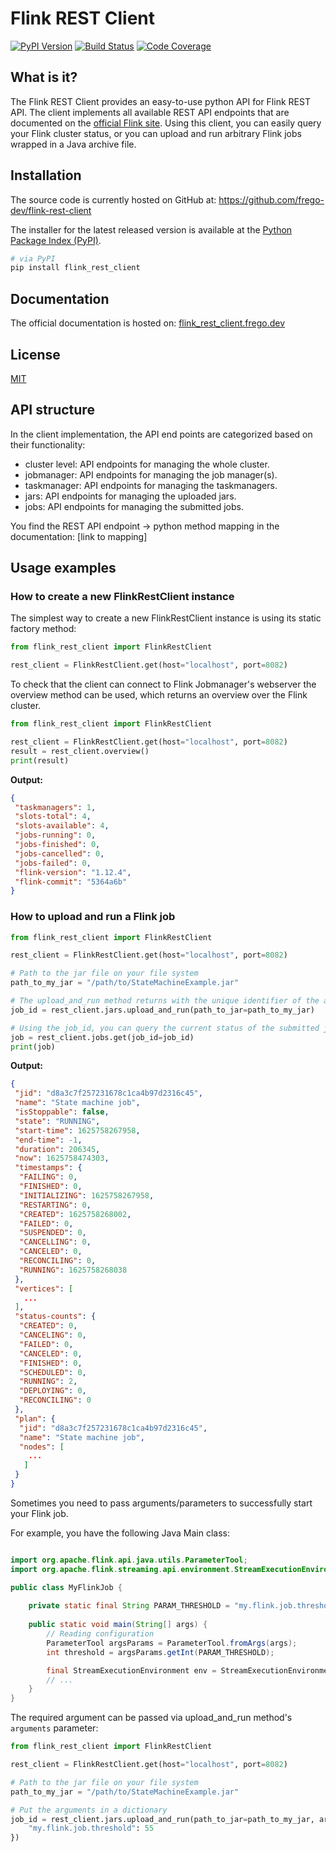 # Flink REST Client

[![PyPI Version][pypi-image]][pypi-url]
[![Build Status][build-image]][build-url]
[![Code Coverage][coverage-image]][coverage-url]

[pypi-image]: https://img.shields.io/pypi/v/flink_rest_client
[pypi-url]: https://pypi.org/project/flink_rest_client/
[build-image]: https://github.com/frego-dev/flink-rest-client/actions/workflows/build.yml/badge.svg
[build-url]: https://github.com/frego-dev/flink-rest-client/actions/workflows/build.yml
[coverage-image]: https://codecov.io/gh/frego-dev/flink-rest-client/branch/master/graph/badge.svg?token=OHRAGS8A40
[coverage-url]: https://codecov.io/gh/frego-dev/flink-rest-client

## What is it?
The Flink REST Client provides an easy-to-use python API for Flink REST API.
The client implements all available REST API endpoints that are documented on the [official Flink site](https://ci.apache.org/projects/flink/flink-docs-release-1.13/docs/ops/rest_api/).
Using this client, you can easily query your Flink cluster status, or you can upload and run arbitrary Flink jobs wrapped in a Java archive file.


## Installation
The source code is currently hosted on GitHub at: https://github.com/frego-dev/flink-rest-client

The installer for the latest released version is available at the [Python Package Index (PyPI)](https://pypi.org/project/flink-rest-client).

```sh
# via PyPI
pip install flink_rest_client
```

## Documentation

The official documentation is hosted on: [flink_rest_client.frego.dev](https://flink_rest_client.frego.dev/)


## License

[MIT](https://github.com/frego-dev/flink-rest-client/blob/master/LICENSE)

## API structure

In the client implementation, the API end points are categorized based on their functionality:
 - cluster level: API endpoints for managing the whole cluster.
 - jobmanager: API endpoints for managing the job manager(s).
 - taskmanager: API endpoints for managing the taskmanagers.
 - jars: API endpoints for managing the uploaded jars.
 - jobs: API endpoints for managing the submitted jobs.

You find the REST API endpoint -> python method mapping in the documentation: [link to mapping]

## Usage examples

### How to create a new FlinkRestClient instance
The simplest way to create a new FlinkRestClient instance is using its static factory method:
```python
from flink_rest_client import FlinkRestClient

rest_client = FlinkRestClient.get(host="localhost", port=8082)
```

To check that the client can connect to Flink Jobmanager's webserver the overview method can be used, which returns an 
overview over the Flink cluster.

```python
from flink_rest_client import FlinkRestClient

rest_client = FlinkRestClient.get(host="localhost", port=8082)
result = rest_client.overview()
print(result)
```
**Output:**
```json
{
 "taskmanagers": 1,
 "slots-total": 4,
 "slots-available": 4,
 "jobs-running": 0,
 "jobs-finished": 0,
 "jobs-cancelled": 0,
 "jobs-failed": 0,
 "flink-version": "1.12.4",
 "flink-commit": "5364a6b"
}
```

### How to upload and run a Flink job

```python
from flink_rest_client import FlinkRestClient

rest_client = FlinkRestClient.get(host="localhost", port=8082)

# Path to the jar file on your file system
path_to_my_jar = "/path/to/StateMachineExample.jar"

# The upload_and_run method returns with the unique identifier of the already started Flink job
job_id = rest_client.jars.upload_and_run(path_to_jar=path_to_my_jar)

# Using the job_id, you can query the current status of the submitted job.
job = rest_client.jobs.get(job_id=job_id)
print(job)
```
**Output:**
```json
{
 "jid": "d8a3c7f257231678c1ca4b97d2316c45",
 "name": "State machine job",
 "isStoppable": false,
 "state": "RUNNING",
 "start-time": 1625758267958,
 "end-time": -1,
 "duration": 206345,
 "now": 1625758474303,
 "timestamps": {
  "FAILING": 0,
  "FINISHED": 0,
  "INITIALIZING": 1625758267958,
  "RESTARTING": 0,
  "CREATED": 1625758268002,
  "FAILED": 0,
  "SUSPENDED": 0,
  "CANCELLING": 0,
  "CANCELED": 0,
  "RECONCILING": 0,
  "RUNNING": 1625758268038
 },
 "vertices": [
   ...
 ],
 "status-counts": {
  "CREATED": 0,
  "CANCELING": 0,
  "FAILED": 0,
  "CANCELED": 0,
  "FINISHED": 0,
  "SCHEDULED": 0,
  "RUNNING": 2,
  "DEPLOYING": 0,
  "RECONCILING": 0
 },
 "plan": {
  "jid": "d8a3c7f257231678c1ca4b97d2316c45",
  "name": "State machine job",
  "nodes": [
    ...
   ]
 }
}

```

Sometimes you need to pass arguments/parameters to successfully start your Flink job.

For example, you have the following Java Main class:
```java

import org.apache.flink.api.java.utils.ParameterTool;
import org.apache.flink.streaming.api.environment.StreamExecutionEnvironment;

public class MyFlinkJob {
    
    private static final String PARAM_THRESHOLD = "my.flink.job.threshold";
    
    public static void main(String[] args) {
        // Reading configuration
        ParameterTool argsParams = ParameterTool.fromArgs(args);
        int threshold = argsParams.getInt(PARAM_THRESHOLD);

        final StreamExecutionEnvironment env = StreamExecutionEnvironment.getExecutionEnvironment();
        // ...
    }
}
```

The required argument can be passed via upload_and_run method's `arguments` parameter:
```python
from flink_rest_client import FlinkRestClient

rest_client = FlinkRestClient.get(host="localhost", port=8082)

# Path to the jar file on your file system
path_to_my_jar = "/path/to/StateMachineExample.jar"

# Put the arguments in a dictionary
job_id = rest_client.jars.upload_and_run(path_to_jar=path_to_my_jar, arguments={
    "my.flink.job.threshold": 55
})

```

